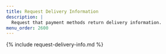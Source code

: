 ```yaml
---
title: Request Delivery Information
description: |
  Request that payment methods return delivery information.
menu_order: 2600
---
```


{% include request-delivery-info.md %}
